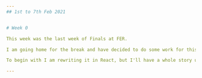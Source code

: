 ```yaml
---
## 1st to 7th Feb 2021


# Week 0

This week was the last week of Finals at FER. 

I am going home for the break and have decided to do some work for this site again.

To begin with I am rewriting it in React, but I'll have a whole story up documenting that process.

---
```

